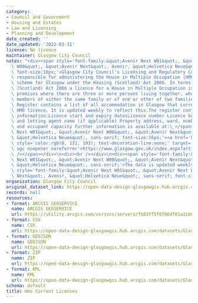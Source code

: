 ```yaml
---
category:
- Council and Government
- Housing and Estates
- Law and Licensing
- Planning and Development
date_created: ''
date_updated: '2022-03-31'
license: No licence
maintainer: Glasgow City Council
notes: "<div><span style='font-family:&quot;Avenir Next W01&quot;, &quot;Avenir Next\
  \ W00&quot;, &quot;Avenir Next&quot;, Avenir, &quot;Helvetica Neue&quot;, sans-serif;\
  \ font-size:16px;'>Glasgow City Council's Licensing and Regulatory Committee is\
  \ responsible for administering the House in Multiple Occupation (HMO) Licensing\
  \ scheme for Glasgow under the Housing (Scotland) Act 2006. In terms of the Housing\
  \ (Scotland) Act 2006 a licence for a House in Multiple Occupation is required for\
  \ premises where there are three or more persons living together, who are not all\
  \ members of either the same family or of one or other of two families.The HMO Current\
  \ Register contains a list of all accommodation in Glasgow that currently have an\
  \ HMO licence. It is updated weekly to reflect this.The register contains the following\
  \ information:Licence start and expiry datesLicence number Licence holder name,\
  \ and letting agent name (if applicable) Property address, ward, number of bedrooms\
  \ and occupant capacity Further information is available at:\_</span><span style='font-family:&quot;Avenir\
  \ Next W01&quot;, &quot;Avenir Next W00&quot;, &quot;Avenir Next&quot;, Avenir,\
  \ &quot;Helvetica Neue&quot;, sans-serif; font-size:16px;'><a href='https://www.glasgow.gov.uk/index.aspx?articleid=22540'\
  \ style='color:rgb(0, 121, 193); text-decoration-line:none;' target='_blank' rel='nofollow\
  \ ugc noopener noreferrer'>https://www.glasgow.gov.uk/index.aspx?articleid=22540</a><br\
  \ /></span></div>\n<div><br /></div>\n<div><span style='font-family:&quot;Avenir\
  \ Next W01&quot;, &quot;Avenir Next W00&quot;, &quot;Avenir Next&quot;, Avenir,\
  \ &quot;Helvetica Neue&quot;, sans-serif;'>The data is updated weekly.</span><span\
  \ style='font-family:&quot;Avenir Next W01&quot;, &quot;Avenir Next W00&quot;, &quot;Avenir\
  \ Next&quot;, Avenir, &quot;Helvetica Neue&quot;, sans-serif; font-size:16px;'></span></div>"
organization: Glasgow City Council
original_dataset_link: https://open-data-design-glasgowgis.hub.arcgis.com/maps/GlasgowGIS::hmo-current-licenses
records: null
resources:
- format: ARCGIS GEOSERVICE
  name: ARCGIS GEOSERVICE
  url: https://utility.arcgis.com/usrsvcs/servers/fb837f5f6f664f61a2cb64d303733c6a/rest/services/OPEN_DATA/HMO_Current_Licenses/MapServer/0
- format: CSV
  name: CSV
  url: https://open-data-design-glasgowgis.hub.arcgis.com/datasets/GlasgowGIS::hmo-current-licenses.csv?outSR=%7B%22latestWkid%22%3A27700%2C%22wkid%22%3A27700%7D
- format: GEOJSON
  name: GEOJSON
  url: https://open-data-design-glasgowgis.hub.arcgis.com/datasets/GlasgowGIS::hmo-current-licenses.geojson?outSR=%7B%22latestWkid%22%3A27700%2C%22wkid%22%3A27700%7D
- format: ZIP
  name: ZIP
  url: https://open-data-design-glasgowgis.hub.arcgis.com/datasets/GlasgowGIS::hmo-current-licenses.zip?outSR=%7B%22latestWkid%22%3A27700%2C%22wkid%22%3A27700%7D
- format: KML
  name: KML
  url: https://open-data-design-glasgowgis.hub.arcgis.com/datasets/GlasgowGIS::hmo-current-licenses.kml?outSR=%7B%22latestWkid%22%3A27700%2C%22wkid%22%3A27700%7D
schema: default
title: Hmo Current Licenses
---
```

